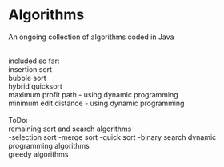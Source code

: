 # Algorithms
An ongoing collection of algorithms coded in Java

<br>
included so far:<br>
insertion sort <br>
bubble sort <br>
hybrid quicksort<br>
maximum profit path - using dynamic programming<br>
minimum edit distance - using dynamic programming<br><br>
ToDo:<br>
remaining sort and search algorithms<br>
  -selection sort
  -merge sort 
  -quick sort
  -binary search
dynamic programming algorithms<br>
greedy algorithms
